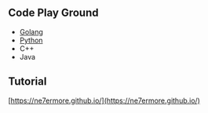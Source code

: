 ## Code Play Ground

* [Golang](https://github.com/ne7ermore/playground/tree/master/golang)
* [Python](https://github.com/ne7ermore/playground/tree/master/python)
* C++
* Java

## Tutorial

[https://ne7ermore.github.io/](https://ne7ermore.github.io/)
